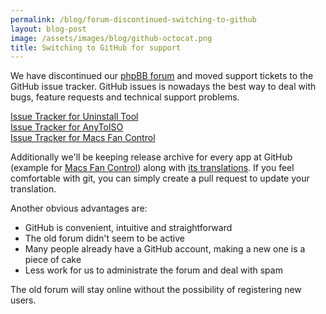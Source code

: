```yaml
---
permalink: /blog/forum-discontinued-switching-to-github
layout: blog-post
image: /assets/images/blog/github-octocat.png
title: Switching to GitHub for support
---
```


We have discontinued our [phpBB forum](https://forums.crystalidea.com/) and moved support tickets to the GitHub issue tracker. GitHub issues is nowadays the best way to deal with bugs, feature requests and technical support problems.

<!--more-->

[Issue Tracker for Uninstall Tool](https://github.com/crystalidea/uninstall-tool/issues)  
[Issue Tracker for AnyToISO](https://github.com/crystalidea/anytoiso/issues)  
[Issue Tracker for Macs Fan Control](https://github.com/crystalidea/macs-fan-control/issues)

Additionally we'll be keeping release archive for every app at GitHub (example for [Macs Fan Control](https://github.com/crystalidea/macs-fan-control/releases)) along with [its translations](https://github.com/crystalidea/macs-fan-control/tree/master/languages). If you feel comfortable with git, you can simply create a pull request to update your translation.

Another obvious advantages are:

- GitHub is convenient, intuitive and straightforward
- The old forum didn't seem to be active
- Many people already have a GitHub account, making a new one is a piece of cake
- Less work for us to administrate the forum and deal with spam

The old forum will stay online without the possibility of registering new users.